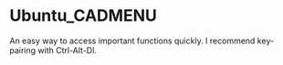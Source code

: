 Ubuntu_CADMENU
==============

An easy way to access important functions quickly.  I recommend key-pairing with Ctrl-Alt-Dl.

